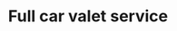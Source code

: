 ---
title: "Full car valet service"
alt: "Complete service covering both the exterior and interior of the vehicle, including waxing, polishing, and upholstery cleaning"
description: "Complete service including waxing, polishing, and upholstery cleaning"
category: "mobile-car-wash"
subcategory: "full-car-valet"
image: "/mobile-car-wash/full-car-valet.png"
ogImage: "/mobile-car-wash/full-car-valet.png"
colour: "blue"
pathtxt: "Full car valet"
published: true

subcategorycard:
  - published: true
    colour: "blue"
    description: "car valet full subcategorycard description"
    path: "/"
    pathtxt: "Full car valet"
    image: "/mobile-car-wash/full-car-valet.png"


faqs:
  - question: "car valet full q1?"
    answer: "You can return any item within 30 days of purchase."
  - question: "car valet full q2?"
    answer: "Yes, we ship to most countries worldwide."
  - question: "car valet full q3?"
    answer: "a3."
---
